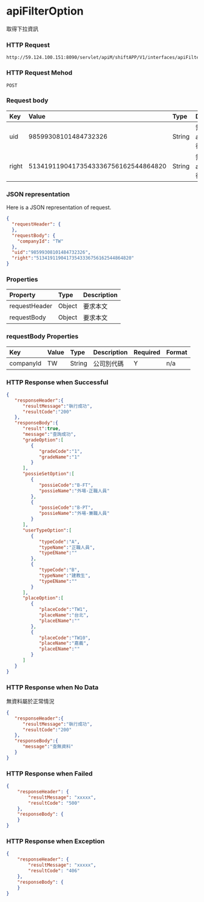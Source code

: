 # apiFilterOption
取得下拉資訊

### HTTP Request
```
http://59.124.100.151:8090/servlet/apiM/shiftAPP/V1/interfaces/apiFilterOption
```

### HTTP Request Mehod
```
POST
```

### Request body
| Key | Value | Type | Description |
|:----------|:-------------|:-----|:------------|
| uid | 98599308101484732326 | String | 需透過apiLogin取得
| right | 51341911904173543336756162544864820 | String | 需透過apiLogin取得 |

### JSON representation
Here is a JSON representation of request.
```json
{
  "requestHeader": {
  },
  "requestBody": {
    "companyId": "TW"
  },
  "uid":"98599308101484732326",
  "right":"51341911904173543336756162544864820"
}
```

### Properties
| Property | Type | Description |
|:---------|:-----|:------------|
| requestHeader | Object | 要求本文 |
| requestBody | Object | 要求本文 |

### requestBody Properties
| Key | Value | Type | Description | Required | Format |
|:----------|:-------------|:-----|:------------|:------------|:------------|
| companyId | TW | String | 公司別代碼 | Y | n/a |

### HTTP Response when Successful
```json
{
   "responseHeader":{
      "resultMessage":"執行成功",
      "resultCode":"200"
   },
   "responseBody":{
      "result":true,
      "message":"查詢成功",
      "gradeOption":[
         {
            "gradeCode":"1",
            "gradeName":"1"
         }
      ],
      "possieSetOption":[
         {
            "possieCode":"B-FT",
            "possieName":"外場-正職人員"
         },
         {
            "possieCode":"B-PT",
            "possieName":"外場-兼職人員"
         }
      ],
      "userTypeOption":[
         {
            "typeCode":"A",
            "typeName":"正職人員",
            "typeEName":""
         },
         {
            "typeCode":"B",
            "typeName":"建教生",
            "typeEName":""
         }
      ],
      "placeOption":[
         {
            "placeCode":"TW1",
            "placeName":"台北",
            "placeEName":""
         },
         {
            "placeCode":"TW10",
            "placeName":"嘉義",
            "placeEName":""
         }
      ]
   }
}
```

### HTTP Response when No Data
無資料屬於正常情況
```json
{
   "responseHeader":{
      "resultMessage":"執行成功",
      "resultCode":"200"
   },
   "responseBody":{
      "message":"查無資料"
   }
}
```

### HTTP Response when Failed
```json
{
    "responseHeader": {
        "resultMessage": "xxxxx",
        "resultCode": "500"
    },
    "responseBody": {
    }
}
```

### HTTP Response when Exception
```json
{
    "responseHeader": {
        "resultMessage": "xxxxx",
        "resultCode": "406"
    },
    "responseBody": {
    }
}
```
